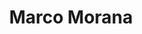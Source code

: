 ---
layout          : blocks/page-participant
title           : Marco Morana
type            : participant
time            : 2 days
travel-from     : Tampa, Florida, USA
expenses        : owasp
funded          : no
funded-who      : Summit Budget
flight-cost     : 1500
ticket-cost     : 1500
funded-amount   : 1500 (Summit Budget)
required-funds  : 3000
job-title       :
image           : 
linkedin        :
twiter          : marcomorana
facebook        :
website         : https://www.owasp.org/index.php/Marco_Morana
project-leader  :
chapter-leader  :
owasp-other     :
status          : done
working-sessions: Threat Model,CISO Survey
# add above a comma delimited list of the Working Sessions you would like to attend (use the session's title)
---